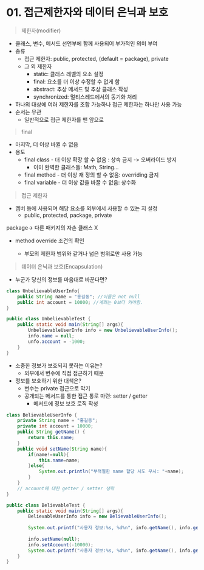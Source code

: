 # 01. 접근제한자와 데이터 은닉과 보호

> 제한자(modifier)

- 클래스, 변수, 메서드 선언부에 함께 사용되어 부가적인 의미 부여
- 종류
  - 접근 제한자: public, protected, (default = package), private
  - 그 외 제한자
    - static: 클래스 레벨의 요소 설정
    - final: 요소를 더 이상 수정할 수 없게 함
    - abstract: 추상 메서드 및 추상 클래스 작성
    - synchronized: 멀티스레드에서의 동기화 처리
- 하나의 대상에 여러 제한자를 조합 가능하나 접근 제한자는 하나만 사용 가능
- 순서는 무관
  - 일반적으로 접근 제한자를 맨 앞으로



> final

- 마지막, 더 이상 바뀔 수 없음
- 용도
  - final class - 더 이상 확장 할 수 없음 : 상속 금지 -> 오버라이드 방지
    - 이미 완벽한 클래스들: Math, String...
  - final method - 더 이상 재 정의 할 수 없음: overriding 금지
  - final variable - 더 이상 값을 바꿀 수 없음: 상수화



> 접근 제한자

- 멤버 등에 사용되며 해당 요소를 외부에서 사용할 수 있는 지 설정
  - public, protected, package, private

package-> 다른 패키지의 자손 클래스 X



- method override 조건의 확인

  - 부모의 제한자 범위와 같거나 넓은 범위로만 사용 가능

  

> 데이터 은닉과 보호(Encapsulation)

- 누군가 당신의 정보를 마음대로 바꾼다면?

```java
class UnbelievableUserInfo{
    public String name = "홍길동"; //이름은 not null
    public int account = 10000; //계좌는 0보다 커야함.
}

public class UnbelievableTest {
    public static void main(String[] args){
        UnbelievableUserInfo info = new UnbelievableUserInfo();
        info.name = null;
        unfo.account = -1000;
    }
}
```

- 소중한 정보가 보호되지 못하는 이유는?
  - 외부에서 변수에 직접 접근하기 때문
- 정보를 보호하기 위한 대책은?
  - 변수는 private 접근으로 막기
  - 공개되는 메서드를 통한 접근 통로 마련: setter / getter
    - 메서드에 정보 보호 로직 작성



```java
class BelievableUserInfo {
    private String name = "홍길동";
    private int account = 10000;
    public String getName() {
        return this.name;
    }
    public void setName(String name){
        if(name!=null){
            this.name=name;
        }else{
            System.out.println("부적절한 name 할당 시도 무시: "+name);
        }
    }
    // account에 대한 getter / setter 생략
}

public class BelievableTest {
    public static void main(String[] args){
        BelievableUserInfo info = new BelievableUserInfo();
        
        System.out.printf("사용자 정보:%s, %d%n", info.getName(), info.getAccount());
        
        info.setName(null);
        info.setAccount(-10000);
        System.out.printf("사용자 정보:%s, %d%n", info.getName(), info.getAccount());
    }
}
```

